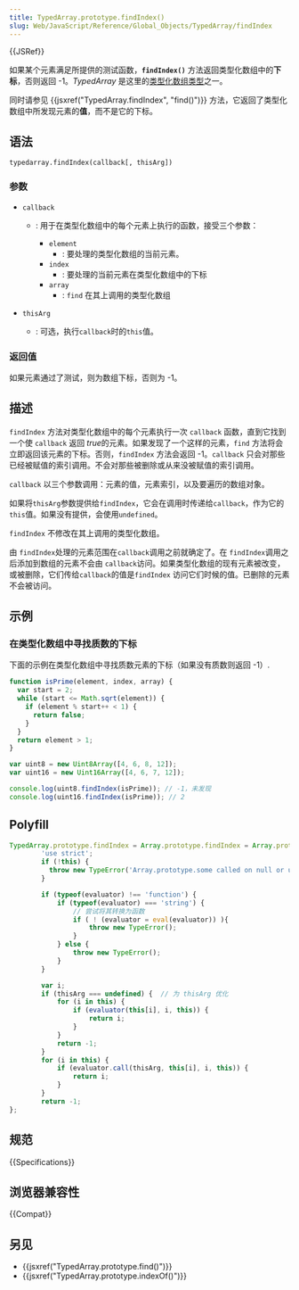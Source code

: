 ```yaml
---
title: TypedArray.prototype.findIndex()
slug: Web/JavaScript/Reference/Global_Objects/TypedArray/findIndex
---
```


{{JSRef}}

如果某个元素满足所提供的测试函数，**`findIndex()`** 方法返回类型化数组中的**下标**，否则返回 -1。_TypedArray_ 是这里的[类型化数组类型](/zh-CN/docs/Web/JavaScript/Reference/Global_Objects/TypedArray#typedarray_对象)之一。

同时请参见 {{jsxref("TypedArray.findIndex", "find()")}} 方法，它返回了类型化数组中所发现元素的**值**，而不是它的下标。

## 语法

```plain
typedarray.findIndex(callback[, thisArg])
```

### 参数

- `callback`

  - : 用于在类型化数组中的每个元素上执行的函数，接受三个参数：

    - `element`
      - : 要处理的类型化数组的当前元素。
    - `index`
      - : 要处理的当前元素在类型化数组中的下标
    - `array`
      - : `find` 在其上调用的类型化数组

- `thisArg`
  - : 可选，执行`callback`时的`this`值。

### 返回值

如果元素通过了测试，则为数组下标，否则为 -1。

## 描述

`findIndex` 方法对类型化数组中的每个元素执行一次 `callback` 函数，直到它找到一个使 `callback` 返回 *true*的元素。如果发现了一个这样的元素，`find` 方法将会立即返回该元素的下标。否则，`findIndex` 方法会返回 -1。`callback` 只会对那些已经被赋值的索引调用。不会对那些被删除或从来没被赋值的索引调用。

`callback` 以三个参数调用：元素的值，元素索引，以及要遍历的数组对象。

如果将`thisArg`参数提供给`findIndex`，它会在调用时传递给`callback`，作为它的 `this`值。如果没有提供，会使用`undefined`。

`findIndex` 不修改在其上调用的类型化数组。

由 `findIndex`处理的元素范围在`callback`调用之前就确定了。在 `findIndex`调用之后添加到数组的元素不会由 `callback`访问。如果类型化数组的现有元素被改变，或被删除，它们传给`callback`的值是`findIndex` 访问它们时候的值。已删除的元素不会被访问。

## 示例

### 在类型化数组中寻找质数的下标

下面的示例在类型化数组中寻找质数元素的下标（如果没有质数则返回 -1）.

```js
function isPrime(element, index, array) {
  var start = 2;
  while (start <= Math.sqrt(element)) {
    if (element % start++ < 1) {
      return false;
    }
  }
  return element > 1;
}

var uint8 = new Uint8Array([4, 6, 8, 12]);
var uint16 = new Uint16Array([4, 6, 7, 12]);

console.log(uint8.findIndex(isPrime)); // -1，未发现
console.log(uint16.findIndex(isPrime)); // 2
```

## Polyfill

```js
TypedArray.prototype.findIndex = Array.prototype.findIndex = Array.prototype.findIndex || function(evaluator, thisArg) {
        'use strict';
        if (!this) {
          throw new TypeError('Array.prototype.some called on null or undefined');
        }

        if (typeof(evaluator) !== 'function') {
            if (typeof(evaluator) === 'string') {
                // 尝试将其转换为函数
                if ( ! (evaluator = eval(evaluator)) ){
                    throw new TypeError();
                }
            } else {
                throw new TypeError();
            }
        }

        var i;
        if (thisArg === undefined) {  // 为 thisArg 优化
            for (i in this) {
                if (evaluator(this[i], i, this)) {
                    return i;
                }
            }
            return -1;
        }
        for (i in this) {
            if (evaluator.call(thisArg, this[i], i, this)) {
                return i;
            }
        }
        return -1;
};
```

## 规范

{{Specifications}}

## 浏览器兼容性

{{Compat}}

## 另见

- {{jsxref("TypedArray.prototype.find()")}}
- {{jsxref("TypedArray.prototype.indexOf()")}}

